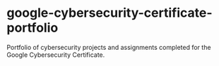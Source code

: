 # google-cybersecurity-certificate-portfolio
Portfolio of cybersecurity projects and assignments completed for the Google Cybersecurity Certificate.
